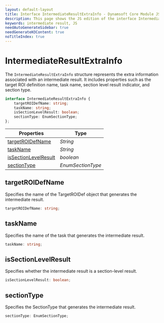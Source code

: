 ```yaml
---
layout: default-layout
title: Interface IntermediateResultExtraInfo - Dynamsoft Core Module JS Edition API Reference
description: This page shows the JS edition of the interface IntermediateResultExtraInfo in Dynamsoft Core Module.
keywords: intermediate result, JS
needAutoGenerateSidebar: true
needGenerateH3Content: true
noTitleIndex: true
---
```


# IntermediateResultExtraInfo

The `IntermediateResultExtraInfo` structure represents the extra information associated with an intermediate result. It includes properties such as the target ROI definition name, task name, section level result indicator, and section type.

```typescript
interface IntermediateResultExtraInfo {
    targetROIDefName: string;
    taskName: string;
    isSectionLevelResult: boolean;
    sectionType: EnumSectionType;
};
```

| Properties                                             | Type                                |
| ----------------------------------------------------- | ----------------------------------- |
| [targetROIDefName](#targetroidefname)               | *String*                            |
| [taskName](#taskname)                               | *String*                            |
| [isSectionLevelResult](#issectionlevelresult)       | *boolean*                           |
| [sectionType](#sectiontype)                         | *EnumSectionType*                   |

## targetROIDefName

Specifies the name of the TargetROIDef object that generates the intermediate result.

```typescript
targetROIDefName: string;
```

## taskName

Specifies the name of the task that generates the intermediate result.

```typescript
taskName: string;
```

## isSectionLevelResult

Specifies whether the intermediate result is a section-level result.

```typescript
isSectionLevelResult: boolean;
```

## sectionType

Specifies the SectionType that generates the intermediate result.

```typescript
sectionType: EnumSectionType;
```